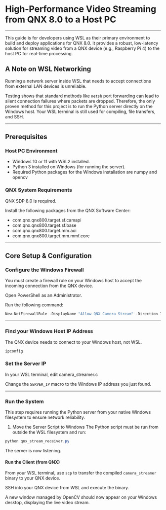 # High-Performance Video Streaming from QNX 8.0 to a Host PC
---
This guide is for developers using WSL as their primary environment to build and deploy applications for QNX 8.0. It provides a robust, low-latency solution for streaming video from a QNX device (e.g., Raspberry Pi 4) to the host PC for real-time processing.

## A Note on WSL Networking

Running a network server inside WSL that needs to accept connections from external LAN devices is unreliable.

Testing shows that standard methods like `netsh` port forwarding can lead to silent connection failures where packets are dropped. Therefore, the only proven method for this project is to run the Python server directly on the Windows host. Your WSL terminal is still used for compiling, file transfers, and SSH.

---

## Prerequisites

### Host PC Environment

- Windows 10 or 11 with WSL2 installed.
- Python 3 installed on Windows (for running the server).
- Required Python packages for the Windows installation are numpy and opencv
  
### QNX System Requirements

QNX SDP 8.0 is required.

Install the following packages from the QNX Software Center:

- com.qnx.qnx800.target.sf.camapi  
- com.qnx.qnx800.target.sf.base  
- com.qnx.qnx800.target.mm.aoi  
- com.qnx.qnx800.target.mm.mmf.core

---

## Core Setup & Configuration

### Configure the Windows Firewall

You must create a firewall rule on your Windows host to accept the incoming connection from the QNX device.

Open PowerShell as an Administrator.

Run the following command:

```powershell
New-NetFirewallRule -DisplayName "Allow QNX Camera Stream" -Direction Inbound -Protocol TCP -LocalPort 12345 -Action Allow
```

---

### Find your Windows Host IP Address

The QNX device needs to connect to your Windows host, not WSL. 

```bash
ipconfig
```

### Set the Server IP

In your WSL terminal, edit camera_streamer.c

Change the `SERVER_IP` macro to the Windows IP address you just found.

---

### Run the System

This step requires running the Python server from your native Windows filesystem to ensure network reliability.

1. Move the Server Script to Windows
The Python script must be run from outside the WSL filesystem and run:
```powershell
python qnx_stream_receiver.py
```
The server is now listening.

#### Run the Client (from QNX)

From your WSL terminal, use `scp` to transfer the compiled `camera_streamer` binary to your QNX device.

SSH into your QNX device from WSL and execute the binary.

A new window managed by OpenCV should now appear on your Windows desktop, displaying the live video stream.

